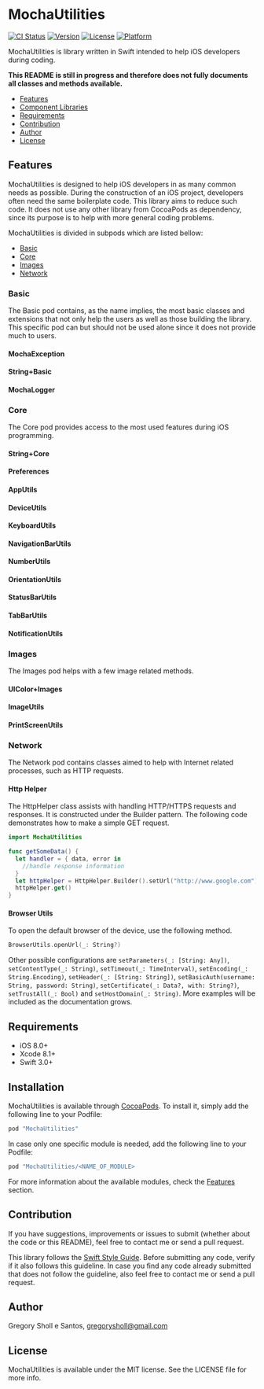 # MochaUtilities

[![CI Status](http://img.shields.io/travis/gregorysholl/MochaUtilities.svg?style=flat)](https://travis-ci.org/gregorysholl/MochaUtilities)
[![Version](https://img.shields.io/cocoapods/v/MochaUtilities.svg?style=flat)](http://cocoapods.org/pods/MochaUtilities)
[![License](https://img.shields.io/cocoapods/l/MochaUtilities.svg?style=flat)](http://cocoapods.org/pods/MochaUtilities)
[![Platform](https://img.shields.io/cocoapods/p/MochaUtilities.svg?style=flat)](http://cocoapods.org/pods/MochaUtilities)

MochaUtilities is library written in Swift intended to help iOS developers during coding.

**This README is still in progress and therefore does not fully documents all classes and methods available.**

- [Features](#features)
- [Component Libraries](#component-libraries)
- [Requirements](#requirements)
- [Contribution](#contribution)
- [Author](#author)
- [License](#license)

## Features

MochaUtilities is designed to help iOS developers in as many common needs as possible. During the construction of an iOS project, developers often need the same boilerplate code. This library aims to reduce such code. It does not use any other library from CocoaPods as dependency, since its purpose is to help with more general coding problems.

MochaUtilities is divided in subpods which are listed bellow:

- [Basic](#basic)
- [Core](#core)
- [Images](#images)
- [Network](#network)

### Basic

The Basic pod contains, as the name implies, the most basic classes and extensions that not only help the users as well as those building the library. This specific pod can but should not be used alone since it does not provide much to users.

#### MochaException

#### String+Basic

#### MochaLogger

### Core

The Core pod provides access to the most used features during iOS programming.

#### String+Core

#### Preferences

#### AppUtils

#### DeviceUtils

#### KeyboardUtils

#### NavigationBarUtils

#### NumberUtils

#### OrientationUtils

#### StatusBarUtils

#### TabBarUtils

#### NotificationUtils

### Images

The Images pod helps with a few image related methods.

#### UIColor+Images

#### ImageUtils

#### PrintScreenUtils

### Network

The Network pod contains classes aimed to help with Internet related processes, such as HTTP requests.

#### Http Helper

The HttpHelper class assists with handling HTTP/HTTPS requests and responses. It is constructed under the Builder pattern. The following code demonstrates how to make a simple GET request.

```swift
import MochaUtilities

func getSomeData() {
  let handler = { data, error in
    //handle response information
  }
  let httpHelper = HttpHelper.Builder().setUrl("http://www.google.com").setCompletionHandler(handler).build()
  httpHelper.get()
}
```

#### Browser Utils

To open the default browser of the device, use the following method.

```swift
BrowserUtils.openUrl(_: String?)
```

Other possible configurations are `setParameters(_: [String: Any])`, `setContentType(_: String)`, `setTimeout(_: TimeInterval)`, `setEncoding(_: String.Encoding)`, `setHeader(_: [String: String])`, `setBasicAuth(username: String, password: String)`, `setCertificate(_: Data?, with: String?)`, `setTrustAll(_: Bool)` and `setHostDomain(_: String)`. More examples will be included as the documentation grows.

## Requirements

- iOS 8.0+
- Xcode 8.1+
- Swift 3.0+

## Installation

MochaUtilities is available through [CocoaPods](http://cocoapods.org). To install
it, simply add the following line to your Podfile:

```ruby
pod "MochaUtilities"
```

In case only one specific module is needed, add the following line to your Podfile:

```ruby
pod "MochaUtilities/<NAME_OF_MODULE>
```

For more information about the available modules, check the [Features](#features) section.

## Contribution

If you have suggestions, improvements or issues to submit (whether about the code or this README), feel free to contact me or send a pull request.

This library follows the [Swift Style Guide](https://github.com/raywenderlich/swift-style-guide). Before submitting any code, verify if it also follows this guideline. In case you find any code already submitted that does not follow the guideline, also feel free to contact me or send a pull request.

## Author

Gregory Sholl e Santos, gregorysholl@gmail.com

## License

MochaUtilities is available under the MIT license. See the LICENSE file for more info.
